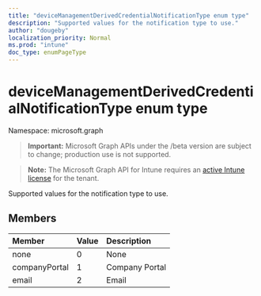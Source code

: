 ```yaml
---
title: "deviceManagementDerivedCredentialNotificationType enum type"
description: "Supported values for the notification type to use."
author: "dougeby"
localization_priority: Normal
ms.prod: "intune"
doc_type: enumPageType
---
```


# deviceManagementDerivedCredentialNotificationType enum type

Namespace: microsoft.graph

> **Important:** Microsoft Graph APIs under the /beta version are subject to change; production use is not supported.

> **Note:** The Microsoft Graph API for Intune requires an [active Intune license](https://go.microsoft.com/fwlink/?linkid=839381) for the tenant.

Supported values for the notification type to use.

## Members
|Member|Value|Description|
|:---|:---|:---|
|none|0|None|
|companyPortal|1|Company Portal|
|email|2|Email|




